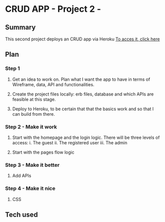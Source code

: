 # CRUD APP - Project 2 -

## Summary

This second project deploys an CRUD app via Heroku
[To acces it, click here](https://young-eyrie-39795.herokuapp.com/)

## Plan

### Step 1

1. Get an idea to work on. Plan what I want the app to have in terms of Wireframe, data, API and functionalities.

2. Create the project files locally: erb files, database and which APIs are feasible at this stage.

3. Deploy to Heroku, to be certain that that the basics work and so that I can build from there.

### Step 2 - Make it work

1. Start with the homepage and the login logic. There will be three levels of access:
   i. The guest
   ii. The registered user
   iii. The admin

2. Start with the pages flow logic

### Step 3 - Make it better

1. Add APIs

### Step 4 - Make it nice

1. CSS

## Tech used
